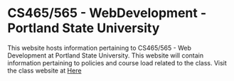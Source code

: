 # CS465/565 - WebDevelopment - Portland State University

This website hosts information pertaining to CS465/565 - Web Development at Portland State University. This website will contain information pertaining to policies and course load related to the class. Visit the class website at [Here](https://cs465-565-webdev.github.io/)